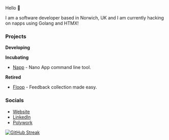 Hello 👋

I am a software developer based in Norwich, UK and I am currently hacking on napps using Golang and HTMX!

### Projects

**Developing**

**Incubating**

* [Napp](https://github.com/damiensedgwick/napp) - Nano App command line tool.

**Retired**

* [Floop](https://github.com/damiensedgwick/floop) - Feedback collection made easy.

### Socials

* [Website](https://www.damiensedgwick.com)
* [LinkedIn](https://www.twitter.com/damiensedgwick)
* [Polywork](https://www.polywork.com/dks)

[![GitHub Streak](https://streak-stats.demolab.com?user=damiensedgwick&hide_border=true)](https://git.io/streak-stats)
